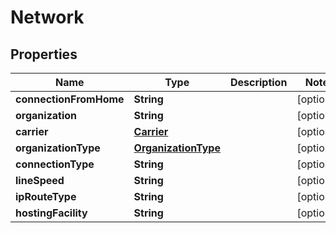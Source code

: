 
# Network

## Properties
Name | Type | Description | Notes
------------ | ------------- | ------------- | -------------
**connectionFromHome** | **String** |  |  [optional]
**organization** | **String** |  |  [optional]
**carrier** | [**Carrier**](Carrier.md) |  |  [optional]
**organizationType** | [**OrganizationType**](OrganizationType.md) |  |  [optional]
**connectionType** | **String** |  |  [optional]
**lineSpeed** | **String** |  |  [optional]
**ipRouteType** | **String** |  |  [optional]
**hostingFacility** | **String** |  |  [optional]



